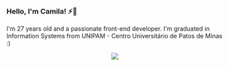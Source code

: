 ### Hello, I'm Camila! ⚡:unicorn:
I'm 27 years old and a passionate front-end developer.
I'm graduated in Information Systems from UNIPAM - Centro Universitário de Patos de Minas :)

<p align="center"> 
<img src="https://user-images.githubusercontent.com/17837853/129240436-7547fdc6-3cfd-49dd-812f-b4a105738406.gif">
</p>



<!--
**camilanobre/camilanobre** is a ✨ _special_ ✨ repository because its `README.md` (this file) appears on your GitHub profile.

Here are some ideas to get you started:

- 🔭 I’m currently working on ...
- 🌱 I’m currently learning ...
- 👯 I’m looking to collaborate on ...
- 🤔 I’m looking for help with ...
- 💬 Ask me about ...
- 📫 How to reach me: ...
- 😄 Pronouns: ...
-  Fun fact: ...
-->
